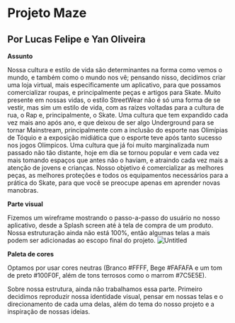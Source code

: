 # Projeto Maze

## Por Lucas Felipe e Yan Oliveira

**Assunto**

Nossa cultura e estilo de vida são determinantes na forma como vemos o mundo, e também como o mundo nos vê; pensando nisso, decidimos criar uma loja virtual, mais especificamente um aplicativo, para que possamos comercializar roupas, e principalmente peças e artigos para Skate. 
Muito presente em nossas vidas, o estilo StreetWear não é só uma forma de se vestir, mas sim um estilo de vida, com as raízes voltadas para a cultura de rua, o Rap e, principalmente, o Skate. 
Uma cultura que tem expandido cada vez mais ano após ano, e que deixou de ser algo Underground para se tornar Mainstream, principalmente com a inclusão do esporte nas Olimípias de Tóquio e a exposição midiática que o esporte teve após tanto sucesso nos jogos Olímpicos.
Uma cultura que já foi muito marginalizada num passado não tão distante, hoje em dia se tornou popular e vem cada vez mais tomando espaços que antes não o haviam, e atraindo cada vez mais a atenção de jovens e crianças.
Nosso objetivo é comercializar as melhores peças, as melhores proteções e todos os equipamentos necessários para a prática do Skate, para que você se preocupe apenas em aprender novas manobras.

**Parte visual**

Fizemos um wireframe mostrando o passo-a-passo do usuário no nosso aplicativo, desde a Splash screen até à tela de compra de um produto. Nossa estruturação ainda não está 100%, então algumas telas a mais podem ser adicionadas ao escopo final do projeto.
![Untitled](https://user-images.githubusercontent.com/87493055/158914321-97db257b-6b1b-4184-a6c2-d7f955c743ae.png)

**Paleta de cores**

Optamos por usar cores neutras (Branco #FFFF, Bege #FAFAFA e um tom de preto #100F0F, além de tons terrosos como o marrom #7C5E5E).

Sobre nossa estrutura, ainda não trabalhamos essa parte. Primeiro decidimos reproduzir nossa identidade visual, pensar em nossas telas e o direcionamento de cada uma delas, além do tema do nosso projeto e a inspiração de nossas ideias.   

